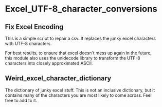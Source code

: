 # Excel_UTF-8_character_conversions

## Fix Excel Encoding

This is a simple script to repair a csv. It replaces the junky excel characters with UTF-8 characters.

For best results, to ensure that excel doesn't mess up again in the future, this module also uses
the unidecode library to transform the UTF-8 characters into closely approximated ASCII. 

## Weird_excel_character_dictionary

The dictionary of junky excel stuff. This is not an inclusive dictionary, but it contains many of
the characters you are most likely to come across. Feel free to add to it.
